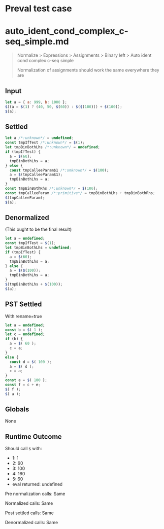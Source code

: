 # Preval test case

# auto_ident_cond_complex_c-seq_simple.md

> Normalize > Expressions > Assignments > Binary left > Auto ident cond complex c-seq simple
>
> Normalization of assignments should work the same everywhere they are

## Input

`````js filename=intro
let a = { a: 999, b: 1000 };
$((a = $(1) ? (40, 50, $(60)) : $($(100))) + $(100));
$(a);
`````


## Settled


`````js filename=intro
let a /*:unknown*/ = undefined;
const tmpIfTest /*:unknown*/ = $(1);
let tmpBinBothLhs /*:unknown*/ = undefined;
if (tmpIfTest) {
  a = $(60);
  tmpBinBothLhs = a;
} else {
  const tmpCalleeParam$1 /*:unknown*/ = $(100);
  a = $(tmpCalleeParam$1);
  tmpBinBothLhs = a;
}
const tmpBinBothRhs /*:unknown*/ = $(100);
const tmpCalleeParam /*:primitive*/ = tmpBinBothLhs + tmpBinBothRhs;
$(tmpCalleeParam);
$(a);
`````


## Denormalized
(This ought to be the final result)

`````js filename=intro
let a = undefined;
const tmpIfTest = $(1);
let tmpBinBothLhs = undefined;
if (tmpIfTest) {
  a = $(60);
  tmpBinBothLhs = a;
} else {
  a = $($(100));
  tmpBinBothLhs = a;
}
$(tmpBinBothLhs + $(100));
$(a);
`````


## PST Settled
With rename=true

`````js filename=intro
let a = undefined;
const b = $( 1 );
let c = undefined;
if (b) {
  a = $( 60 );
  c = a;
}
else {
  const d = $( 100 );
  a = $( d );
  c = a;
}
const e = $( 100 );
const f = c + e;
$( f );
$( a );
`````


## Globals


None


## Runtime Outcome


Should call `$` with:
 - 1: 1
 - 2: 60
 - 3: 100
 - 4: 160
 - 5: 60
 - eval returned: undefined

Pre normalization calls: Same

Normalized calls: Same

Post settled calls: Same

Denormalized calls: Same

